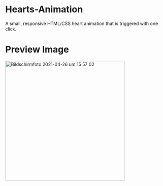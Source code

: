 # Hearts-Animation
A small, responsive HTML/CSS heart animation that is triggered with one click.


# Preview Image

<img width="376" alt="Bildschirmfoto 2021-04-26 um 15 57 02" src="https://user-images.githubusercontent.com/83224884/116094697-0c89b500-a6a8-11eb-80c0-250efbee1632.png">
